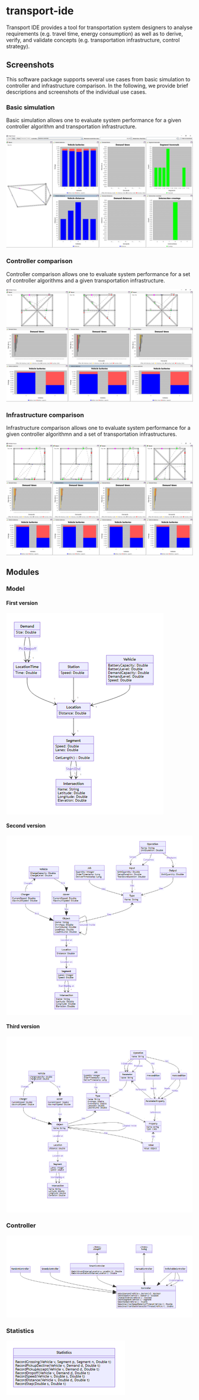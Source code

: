 # transport-ide

Transport IDE provides a tool for transportation system designers to analyse requirements (e.g. travel time, energy consumption) as well as to derive, verify, and validate concepts (e.g. transportation infrastructure, control strategy).

## Screenshots

This software package supports several use cases from basic simulation to controller and infrastructure comparison.
In the following, we provide brief descriptions and screenshots of the individual use cases.

### Basic simulation

Basic simulation allows one to evaluate system performance for a given controller algorithm and transportation infrastructure.

![Basic](./screenshots/basic-simulation.png)

### Controller comparison

Controller comparison allows one to evaluate system performance for a set of controller algorithms and a given transportation infrastructure.

![Controller comparison](./screenshots/controller-comparison.png)

### Infrastructure comparison

Infrastructure comparison allows one to evaluate system performance for a given controller algorithmn and a set of transportation infrastructures.

![Infrastructure comparison](./screenshots/infrastructure-comparison.png)

## Modules

### Model

#### First version

![Model classes](./model/doc/classes-v0.png)

#### Second version

![Model classes](./model/doc/classes-v1.png)

#### Third version

![Model classes](./model/doc/classes-v2.png)

### Controller

![Controller classes](./controller/doc/classes.png)

### Statistics

![Statistics classes](./statistics/doc/classes.png)